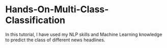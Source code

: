 # Hands-On-Multi-Class-Classification
In this tutorial, I have used my NLP skills and Machine Learning knowledge to predict the class of different news headlines.


